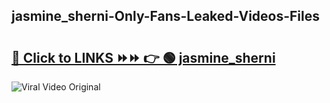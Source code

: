 
 ## jasmine_sherni-Only-Fans-Leaked-Videos-Files

# <h2><a href="https://mediaupload.pro?jasmine_sherni">🔗 Click to LINKS ⏩⏩ 👉 🟢 jasmine_sherni </a></h2>

<a href="https://mediaupload.pro?jasmine_sherni" rel="nofollow" data-target="animated-image.originalLink"><img src="https://i.ibb.co.com/xMMVF88/686577567.gif" alt="Viral Video Original" style="max-width: 100%; display: inline-block;" data-target="animated-image.originalImage"></a>